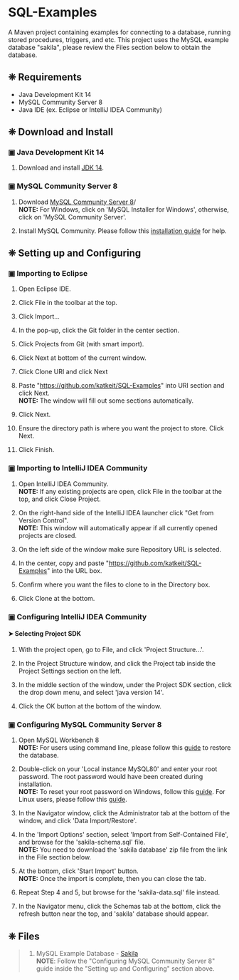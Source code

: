 # SQL-Examples
A Maven project containing examples for connecting to a database, running stored procedures, triggers, and etc. This project uses the MySQL example database "sakila", please review the Files section below to obtain the database. 

## ❈ Requirements
- Java Development Kit 14
- MySQL Community Server 8
- Java IDE (ex. Eclipse or IntelliJ IDEA Community)

## ❈ Download and Install
### ▣ Java Development Kit 14
1) Download and install <a href = "https://www.oracle.com/java/technologies/javase-jdk14-downloads.html">JDK 14</a>.

### ▣ MySQL Community Server 8
 1) Download <a href = "https://dev.mysql.com/downloads/">MySQL Community Server 8</a>/
 <br><b>NOTE:</b> For Windows, click on 'MySQL Installer for Windows', otherwise, click on 'MySQL Community Server'.
 
 2) Install MySQL Community. Please follow this <a href = "https://dev.mysql.com/doc/mysql-getting-started/en/#mysql-getting-started-installing">installation guide</a> for help.
 
 ## ❈ Setting up and Configuring
 ### ▣ Importing to Eclipse
1) Open Eclipse IDE.
2) Click File in the toolbar at the top.
3) Click Import...
4) In the pop-up, click the Git folder in the center section.
5) Click Projects from Git (with smart import).
6) Click Next at bottom of the current window.
7) Click Clone URI and click Next
8) Paste "<https://github.com/katkeit/SQL-Examples>" into URI section and click Next.
<br><b>NOTE:</b> The window will fill out some sections automatically.

9) Click Next.
10) Ensure the directory path is where you want the project to store. Click Next.
11) Click Finish.

### ▣ Importing to IntelliJ IDEA Community
1) Open IntelliJ IDEA Community.
<br><b>NOTE:</b> If any existing projects are open, click File in the toolbar at the top, and click Close Project.

2) On the right-hand side of the IntelliJ IDEA launcher click "Get from Version Control".
<br><b>NOTE:</b> This window will automatically appear if all currently opened projects are closed.

3) On the left side of the window make sure Repository URL is selected.
4) In the center, copy and paste "<https://github.com/katkeit/SQL-Examples>" into the URL box.
5) Confirm where you want the files to clone to in the Directory box.
6) Click Clone at the bottom.

### ▣ Configuring IntelliJ IDEA Community
#### ➤ Selecting Project SDK
1) With the project open, go to File, and click 'Project Structure...'.

2) In the Project Structure window, and click the Project tab inside the Project Settings section on the left.

3) In the middle section of the window, under the Project SDK section, click the drop down menu, and select 'java version 14'.

4) Click the OK button at the bottom of the window.

### ▣ Configuring MySQL Community Server 8
1) Open MySQL Workbench 8
<br><b>NOTE:</b> For users using command line, please follow this <a href = "https://phoenixnap.com/kb/how-to-backup-restore-a-mysql-database">guide</a> to restore the database.

2) Double-click on your 'Local instance MySQL80' and enter your root password. The root password would have been created during installation.
<br><b>NOTE:</b> To reset your root password on Windows, follow this <a href = "https://dev.mysql.com/doc/mysql-windows-excerpt/8.0/en/resetting-permissions-windows.html">guide</a>. For Linux users, please follow this <a href = "https://tecadmin.net/how-to-recover-mysql-root-password/">guide</a>.

3) In the Navigator window, click the Administrator tab at the bottom of the window, and click 'Data Import/Restore'.

4) In the 'Import Options' section, select 'Import from Self-Contained File', and browse for the 'sakila-schema.sql' file.
<br><b>NOTE:</b> You need to download the 'sakila database' zip file from the link in the File section below.

5) At the bottom, click 'Start Import' button.
<br><b>NOTE:</b> Once the import is complete, then you can close the tab.

6) Repeat Step 4 and 5, but browse for the 'sakila-data.sql' file instead.

7) In the Navigator menu, click the Schemas tab at the bottom, click the refresh button near the top, and 'sakila' database should appear.

## ❈ Files
> 1) MySQL Example Database - <a href = "https://dev.mysql.com/doc/index-other.html">Sakila</a>
> <br><b>NOTE</b>: Follow the "Configuring MySQL Community Server 8" guide inside the "Setting up and Configuring" section above.
